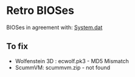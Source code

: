 # Retro BIOSes

BIOSes in agreement with: [System.dat](https://github.com/libretro/libretro-database/blob/master/dat/System.dat)

## To fix

- Wolfenstein 3D : ecwolf.pk3 - MD5 Mismatch
- ScummVM: scummvm.zip - not found
